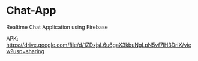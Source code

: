 # Chat-App
Realtime Chat Application using Firebase


APK: https://drive.google.com/file/d/1ZDxjsL6u6gaX3kbuNgLpN5vf7lH3DriX/view?usp=sharing
